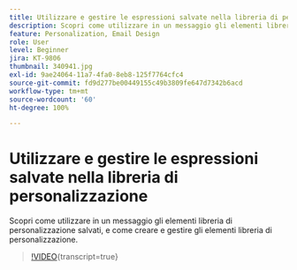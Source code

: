 ```yaml
---
title: Utilizzare e gestire le espressioni salvate nella libreria di personalizzazione
description: Scopri come utilizzare in un messaggio gli elementi libreria di personalizzazione salvati, e come creare e gestire gli elementi libreria di personalizzazione.
feature: Personalization, Email Design
role: User
level: Beginner
jira: KT-9806
thumbnail: 340941.jpg
exl-id: 9ae24064-11a7-4fa0-8eb8-125f7764cfc4
source-git-commit: fd9d277be00449155c49b3809fe647d7342b6acd
workflow-type: tm+mt
source-wordcount: '60'
ht-degree: 100%

---
```


# Utilizzare e gestire le espressioni salvate nella libreria di personalizzazione

Scopri come utilizzare in un messaggio gli elementi libreria di personalizzazione salvati, e come creare e gestire gli elementi libreria di personalizzazione.

>[!VIDEO](https://video.tv.adobe.com/v/340941?quality=12&learn=on){transcript=true}
